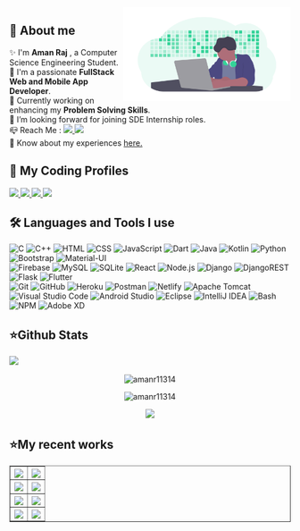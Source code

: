 <img align="right" src="https://github.com/amanr11314/amanr11314/blob/main/developer.png" width="300px" style="max-width:100%;">

<h2><b>🌟 About me  </b></h2>

✨ I'm <b>Aman Raj</b> , a Computer Science Engineering Student.<br/>
🎇 I'm a passionate <b>FullStack Web and Mobile App Developer</b>. <br/>
🌱 Currently working on enhancing my <b>Problem Solving Skills</b>. <br/>
👯 I’m looking forward for joining SDE Internship roles. <br/>
📪 Reach Me : <a href="mailto:amanr11314@gmail.com"> <img src="https://img.shields.io/badge/Gmail-D14836?style=plastic&logo=gmail&logoColor=white"> </a> <a href="https://www.linkedin.com/in/amanr11314/"> <img src="https://img.shields.io/badge/linkedin-%230077B5.svg?style=plastic&logo=linkedin&logoColor=white"> </a> <br/>
📄 Know about my experiences [here.](https://bit.ly/3Mf1h1X)
<br />

<h2><b>🌟 My Coding Profiles  </b></h2>

  <a href="https://leetcode.com/amanr11314/"> <img src="https://img.shields.io/badge/LeetCode-000000?style=plastic&logo=LeetCode&logoColor=#d16c06"> </a>
  <a href="https://www.hackerrank.com/amanr11314"> <img src="https://img.shields.io/badge/-Hackerrank-2EC866?style=plastic&logo=HackerRank&logoColor=white"> </a>
  <a href="https://www.codechef.com/users/amanr11314"> <img src="https://img.shields.io/badge/CodeChef-%23964B00.svg?style=plastic&logo=CodeChef&logoColor=white"> </a>
  <a href="https://codeforces.com/profile/Amanr11314"> <img src="https://img.shields.io/badge/Codeforces-445f9d?style=plastic&logo=Codeforces&logoColor=white"> </a>

<p align="left">
<h2><b>🛠 Languages and Tools I use </b></h2>

  ![C](https://img.shields.io/badge/-C-141321?style=plastic&logo=C)
  ![C++](https://img.shields.io/badge/C++-141321?style=plastic&logo=c%2B%2B&logoColor=00599C)
  ![HTML](https://img.shields.io/badge/-HTML-141321?style=plastic&logo=HTML5)
  ![CSS](https://img.shields.io/badge/-CSS-141321?style=plastic&logo=CSS3&logoColor=1572B6)
  ![JavaScript](https://img.shields.io/badge/-JavaScript-141321?style=plastic&logo=javascript)
  ![Dart](https://img.shields.io/badge/dart-%230175C2.svg?style=plastic&logo=dart&logoColor=white)
  ![Java](https://img.shields.io/badge/java-%23ED8B00.svg?style=plastic&logo=java&logoColor=white)
  ![Kotlin](https://img.shields.io/badge/kotlin-%230095D5.svg?style=plastic&logo=kotlin&logoColor=white)
  ![Python](https://img.shields.io/badge/python-3670A0?style=plastic&logo=python&logoColor=ffdd54)
  <br>
  ![Bootstrap](https://img.shields.io/badge/-Bootstrap-141321?style=plastic&logo=bootstrap&logoColor=563D7C)
  ![Material-UI](https://img.shields.io/badge/-MaterialUI-141321?style=plastic&logo=mui&logoColor=007EFE)
  <br>
  ![Firebase](https://img.shields.io/badge/Firebase-039BE5?style=plastic&logo=Firebase&logoColor=white)
  ![MySQL](https://img.shields.io/badge/mysql-%2300f.svg?style=plastic&logo=mysql&logoColor=white)
  ![SQLite](https://img.shields.io/badge/sqlite-%2307405e.svg?style=plastic&logo=sqlite&logoColor=white)
  ![React](https://img.shields.io/badge/-React-141321?style=plastic&logo=react)
  ![Node.js](https://img.shields.io/badge/-Node.js-141321?style=plastic&logo=node.js)
  ![Django](https://img.shields.io/badge/django-%23092E20.svg?style=plastic&logo=django&logoColor=white)
  ![DjangoREST](https://img.shields.io/badge/DJANGO-REST-ff1709?style=plastic&logo=django&logoColor=white&color=ff1709&labelColor=gray)
  	![Flask](https://img.shields.io/badge/flask-%23000.svg?style=plastic&logo=flask&logoColor=white)
  ![Flutter](https://img.shields.io/badge/Flutter-%2302569B.svg?style=plastic&logo=Flutter&logoColor=white)
  <br>
  ![Git](https://img.shields.io/badge/-Git-141321?style=plastic&logo=git)
  ![GitHub](https://img.shields.io/badge/-GitHub-141321?style=plastic&logo=github)
  ![Heroku](https://img.shields.io/badge/-Heroku-141321?style=plastic&logo=heroku&logoColor=6567a5)
  ![Postman](https://img.shields.io/badge/Postman-FF6C37?style=plastic&logo=postman&logoColor=white)
  ![Netlify](https://img.shields.io/badge/netlify-%23000000.svg?style=plastic&logo=netlify&logoColor=#00C7B7)
  ![Apache Tomcat](https://img.shields.io/badge/apache%20tomcat-%23F8DC75.svg?style=plastic&logo=apache-tomcat&logoColor=black)
  ![Visual Studio Code](https://img.shields.io/badge/-Visual%20Studio%20Code-141321?style=plastic&logo=visual-studio-code&logoColor=007ACC)
  ![Android Studio](https://img.shields.io/badge/Android%20Studio-3DDC84.svg?style=plastic&logo=android-studio&logoColor=white)
  ![Eclipse](https://img.shields.io/badge/Eclipse-FE7A16.svg?style=plastic&logo=Eclipse&logoColor=white)
  ![IntelliJ IDEA](https://img.shields.io/badge/IntelliJIDEA-000000.svg?style=plastic&logo=intellij-idea&logoColor=white)
  ![Bash](https://img.shields.io/badge/-Bash-141321?style=plastic&logo=gnu-bash&logoColor=white)
  ![NPM](https://img.shields.io/badge/-Npm-141321?style=plastic&logo=npm&logoColor=white)
  ![Adobe XD](https://img.shields.io/badge/Adobe%20XD-470137?style=plastic&logo=Adobe%20XD&logoColor=#FF61F6)
</p>

<h2><b>⭐Github Stats</b></h2> 

![](https://komarev.com/ghpvc/?username=amanr11314&label=Profile%20views&color=0e75b6&style=flat)

<div style="">
<p align="center" ><img src="https://github-readme-stats.vercel.app/api/top-langs?username=amanr11314&theme=midnight-purple&show_icons=true&locale=en&layout=compact" alt="amanr11314" /></p>
 
<p align="center" ><img src="https://github-readme-streak-stats.herokuapp.com/?user=amanr11314&theme=midnight-purple" alt="amanr11314" /></p>
<p align="center" > <a href="https://wakatime.com"><img src="https://wakatime.com/share/@amanr11314/b9409bbf-1f11-4704-8db4-74b819ddf85b.png" /></a> </p>
</div>

<h2><b>⭐My recent works</b></h2> 
<table border="1px solid">
<tr>
 <td>
  <a href="https://github.com/amanr11314/b2b_invoice_management">
   <img align="center" src="https://github-readme-stats.vercel.app/api/pin/?username=amanr11314&repo=b2b_invoice_management&theme=midnight-purple" />
  </a>
 </td>
 <td>
  <a href="https://github.com/Chandigarh-University-students/Music-Player">
   <img align="center" src="https://github-readme-stats.vercel.app/api/pin/?username=Chandigarh-University-students&repo=Music-Player&theme=midnight-purple" />
  </a>
 </td>
</tr>
 
<tr>
 <td>
  <a href="https://github.com/amanr11314/house_party">
   <img align="center" src="https://github-readme-stats.vercel.app/api/pin/?username=amanr11314&repo=house_party&theme=midnight-purple" />
  </a>
 </td>
<td>
 <a href="https://github.com/amanr11314/Flash">
  <img align="center" src="https://github-readme-stats.vercel.app/api/pin/?username=amanr11314&repo=Flash&theme=midnight-purple" />
 </a>
 </td>
</tr>

<tr>
 <td>
  <a href="https://github.com/amanr11314/fastify-crash-course">
   <img align="center" src="https://github-readme-stats.vercel.app/api/pin/?username=amanr11314&repo=fastify-crash-course&theme=midnight-purple" />
  </a>
 </td>
 <td>
  <a href="https://github.com/amanr11314/Xpers">
   <img align="center" src="https://github-readme-stats.vercel.app/api/pin/?username=amanr11314&repo=Xpers&theme=midnight-purple" />
  </a>
 </td>
</tr>

<tr>
 <td>
  <a href="https://github.com/amanr11314/Python-Automation-Projects">
   <img align="center" src="https://github-readme-stats.vercel.app/api/pin/?username=amanr11314&repo=Python-Automation-Projects&theme=midnight-purple" />
  </a>
 </td>

 <td>
  <a href="https://github.com/amanr11314/CalorieTracker">
   <img align="center" src="https://github-readme-stats.vercel.app/api/pin/?username=amanr11314&repo=CalorieTracker&theme=midnight-purple" />
  </a>
 </td>
</tr>
</table>

<!--   ![MongoDB](https://img.shields.io/badge/-MongoDB-141321?style=plastic&logo=mongodb) -->
<!--   ![Express](https://img.shields.io/badge/-ExpressJS-141321?style=plastic&logo=express) -->
